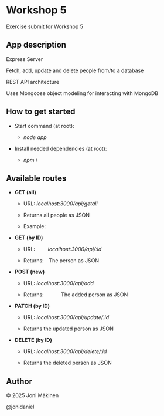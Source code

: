 # Workshop 5

Exercise submit for Workshop 5

## App description

Express Server

Fetch, add, update and delete people from/to a database

REST API architecture

Uses Mongoose object modeling for interacting with MongoDB

## How to get started

- Start command (at root):

  - _node app_

- Install needed dependencies (at root):

  - _npm i_

## Available routes

- **GET (all)**

  - URL: _localhost:3000/api/getall_

  - Returns all people as JSON

  - Example:

- **GET (by ID)**

  - URL:&ensp;&ensp;&ensp;&ensp;&ensp;_localhost:3000/api/:id_

  - Returns:&ensp;&ensp;The person as JSON

- **POST (new)**

  - URL: _localhost:3000/api/add_

  - Returns:&nbsp;&nbsp;&nbsp;&nbsp;&nbsp;&nbsp;&nbsp;&nbsp;&nbsp;&nbsp;&nbsp;&nbsp;The added person as JSON

- **PATCH (by ID)**

  - URL: _localhost:3000/api/update/:id_

  - Returns the updated person as JSON

- **DELETE (by ID)**

  - URL: _localhost:3000/api/delete/:id_

  - Returns the deleted person as JSON

## Author

© 2025 Joni Mäkinen

@jonidaniel
